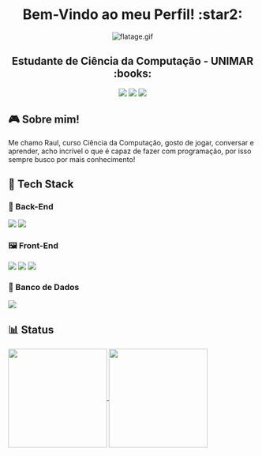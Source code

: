 <h1 align="center">Bem-Vindo ao meu Perfil! :star2: </h1>
<div align="center">
  
![flatage.gif](https://i.postimg.cc/HLwW4Fd8/flatage.gif)

</div>
<h2 align="center"> Estudante de Ciência da Computação - UNIMAR :books: </h2>
<div align="center">
  
[![](https://img.shields.io/badge/EMAIL-323232?style=flat-square&logo=gmail)](mailto:raulmab@gmail.com)
[![](https://img.shields.io/badge/LINKEDIN-323232?style=flat-square&logo=linkedin&logocolor=blue)](https://www.linkedin.com/in/raul-mozart-andrade-bertoncini-853b12265/)
[![](https://img.shields.io/badge/PORTIFÓLIO-323232?style=flat-square&logo=googledocs)](https://raul-mozart.github.io/)

</div>

## :video_game: Sobre mim!
Me chamo Raul, curso Ciência da Computação, gosto de jogar, conversar e aprender, acho incrível o que é capaz de fazer com programação, por isso sempre busco por mais conhecimento!

## :hammer: Tech Stack
### :dart: Back-End
![](https://img.shields.io/badge/PYTHON-323232?style=flat-square&logo=python)
![](https://img.shields.io/badge/ADVPL-323232?style=flat-square&logo=totvs)

### 🖼️ Front-End
![](https://img.shields.io/badge/HTML-323232?style=flat-square&logo=html5)
![](https://img.shields.io/badge/CSS-323232?style=flat-square&logo=css3)
![](https://img.shields.io/badge/JAVASCRIPT-323232?style=flat-square&logo=javascript)

### :floppy_disk: Banco de Dados

![](https://img.shields.io/badge/SQL_SERVER-323232?style=flat-square&logo=sqlite)


## :bar_chart: Status
<a href="https://github.com/Raul-Mozart/convoychat">
  <img height=200 align="center" src="https://github-readme-stats.vercel.app/api/top-langs?username=Raul-Mozart&layout=compact&langs_count=8&card_width=280&theme=tokyonight" />
</a>
<a href="https://github.com/Raul-Mozart/github-readme-stats">
  <img height=200 align="center" src="https://github-readme-stats.vercel.app/api?username=Raul-Mozart&theme=tokyonight" />
</a>







<!--
**Raul-Mozart/Raul-Mozart** is a ✨ _special_ ✨ repository because its `README.md` (this file) appears on your GitHub profile.

Here are some ideas to get you started:

- 🔭 I’m currently working on ...
- 🌱 I’m currently learning ...
- 👯 I’m looking to collaborate on ...
- 🤔 I’m looking for help with ...
- 💬 Ask me about ...
- 📫 How to reach me: ...
- 😄 Pronouns: ...
- ⚡ Fun fact: ...
-->

